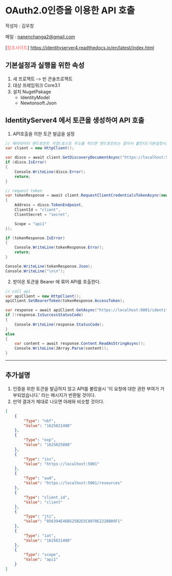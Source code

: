 # OAuth2.0인증을 이용한 API 호출
작성자 : 김우창

메일 : nanenchanga2@gmail.com

[<span style="color:rgb(255, 100, 100)">참조사이트</span>] https://identityserver4.readthedocs.io/en/latest/index.html

## 기본설정과 실행을 위한 속성
1. 새 프로젝트 -> 빈 콘솔프로젝트
2. 대상 프레임워크 Core3.1
3. 설치 NugetPakage
    * IdentityModel
    * Newtonsoft.Json

## IdentityServer4 에서 토큰을 생성하여 API 호출
1. API호출을 의한 토큰 발급을 설정
```csharp
// 메타데이터 엔드포인트 지정(호스트 주소를 적으면 엔드포인트는 알아서 붙인다(기본설정시))
var client = new HttpClient();

var disco = await client.GetDiscoveryDocumentAsync("https://localhost:5001");
if (disco.IsError)
{
    Console.WriteLine(disco.Error);
    return;
}

// request token
var tokenResponse = await client.RequestClientCredentialsTokenAsync(new ClientCredentialsTokenRequest
{
    Address = disco.TokenEndpoint,
    ClientId = "client",
    ClientSecret = "secret",

    Scope = "api1"
});

if (tokenResponse.IsError)
{
    Console.WriteLine(tokenResponse.Error);
    return;
}

Console.WriteLine(tokenResponse.Json);
Console.WriteLine("\n\n");
```
2. 받아온 토큰을 Bearer 에 묶어 API를 호출한다.
```csharp
// call api
var apiClient = new HttpClient();
apiClient.SetBearerToken(tokenResponse.AccessToken);

var response = await apiClient.GetAsync("https://localhost:6001/identity");
if (!response.IsSuccessStatusCode)
{
    Console.WriteLine(response.StatusCode);
}
else
{
    var content = await response.Content.ReadAsStringAsync();
    Console.WriteLine(JArray.Parse(content));
}
```

___

## 추가설명 

1. 인증을 위한 토큰을 발급하지 않고 API를 불렀을시 '이 요청에 대한 권한 부여가 거부되었습니다.' 라는 메시지가 반환될 것이다.
2. 만약 결과가 제대로 나오면 아래와 비슷할 것이다.
```json
[
    {
        "Type": "nbf",
        "Value": "1625021480"
    },
    {
        "Type": "exp",
        "Value": "1625025080"
    },
    {
        "Type": "iss",
        "Value": "https://localhost:5001"
    },
    {
        "Type": "aud",
        "Value": "https://localhost:5001/resources"
    },
    {
        "Type": "client_id",
        "Value": "client"
    },
    {
        "Type": "jti",
        "Value": "856394E46B525B2E5C8070E2220B09F1"
    },
    {
        "Type": "iat",
        "Value": "1625021480"
    },
    {
        "Type": "scope",
        "Value": "api1"
    }
]
```
